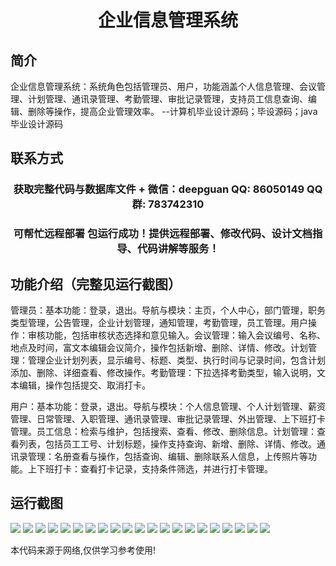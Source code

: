 <p><h1 align="center">企业信息管理系统</h1></p>

## 简介
企业信息管理系统：系统角色包括管理员、用户，功能涵盖个人信息管理、会议管理、计划管理、通讯录管理、考勤管理、审批记录管理，支持员工信息查询、编辑、删除等操作，提高企业管理效率。    --计算机毕业设计源码；毕设源码；java毕业设计源码


## 联系方式
<p><h3 align="center">获取完整代码与数据库文件 + 微信：deepguan QQ: 86050149 QQ群: 783742310</h3></p>
<p><h3 align="center">可帮忙远程部署 包运行成功！提供远程部署、修改代码、设计文档指导、代码讲解等服务！</h3></p>

## 功能介绍（完整见运行截图）
管理员：基本功能：登录，退出。导航与模块：主页，个人中心，部门管理，职务类型管理，公告管理，企业计划管理，通知管理，考勤管理，员工管理。用户操作：审核功能，包括审核状态选择和意见输入。会议管理：输入会议编号、名称、地点及时间，富文本编辑会议简介，操作包括新增、删除、详情、修改。计划管理：管理企业计划列表，显示编号、标题、类型、执行时间与记录时间，包含计划添加、删除、详细查看、修改操作。考勤管理：下拉选择考勤类型，输入说明，文本编辑，操作包括提交、取消打卡。

用户：基本功能：登录，退出。导航与模块：个人信息管理、个人计划管理、薪资管理、日常管理、入职管理、通讯录管理、审批记录管理、外出管理、上下班打卡管理。员工信息：检索与维护，包括搜索、查看、修改、删除信息。计划管理：查看列表，包括员工工号、计划标题，操作支持查询、新增、删除、详情、修改。通讯录管理：名册查看与操作，包括查询、编辑、删除联系人信息，上传照片等功能。上下班打卡：查看打卡记录，支持条件筛选，并进行打卡管理。


## 运行截图
![](https://bs-1329754181.cos.ap-shanghai.myqcloud.com/spring/EnterpriseInformationManagementSystem/img/001.jpg)
![](https://bs-1329754181.cos.ap-shanghai.myqcloud.com/spring/EnterpriseInformationManagementSystem/img/002.jpg)
![](https://bs-1329754181.cos.ap-shanghai.myqcloud.com/spring/EnterpriseInformationManagementSystem/img/003.jpg)
![](https://bs-1329754181.cos.ap-shanghai.myqcloud.com/spring/EnterpriseInformationManagementSystem/img/004.jpg)
![](https://bs-1329754181.cos.ap-shanghai.myqcloud.com/spring/EnterpriseInformationManagementSystem/img/005.jpg)
![](https://bs-1329754181.cos.ap-shanghai.myqcloud.com/spring/EnterpriseInformationManagementSystem/img/006.jpg)
![](https://bs-1329754181.cos.ap-shanghai.myqcloud.com/spring/EnterpriseInformationManagementSystem/img/007.jpg)
![](https://bs-1329754181.cos.ap-shanghai.myqcloud.com/spring/EnterpriseInformationManagementSystem/img/008.jpg)
![](https://bs-1329754181.cos.ap-shanghai.myqcloud.com/spring/EnterpriseInformationManagementSystem/img/009.jpg)
![](https://bs-1329754181.cos.ap-shanghai.myqcloud.com/spring/EnterpriseInformationManagementSystem/img/010.jpg)
![](https://bs-1329754181.cos.ap-shanghai.myqcloud.com/spring/EnterpriseInformationManagementSystem/img/011.jpg)
![](https://bs-1329754181.cos.ap-shanghai.myqcloud.com/spring/EnterpriseInformationManagementSystem/img/012.jpg)
![](https://bs-1329754181.cos.ap-shanghai.myqcloud.com/spring/EnterpriseInformationManagementSystem/img/013.jpg)
![](https://bs-1329754181.cos.ap-shanghai.myqcloud.com/spring/EnterpriseInformationManagementSystem/img/014.jpg)
![](https://bs-1329754181.cos.ap-shanghai.myqcloud.com/spring/EnterpriseInformationManagementSystem/img/015.jpg)
![](https://bs-1329754181.cos.ap-shanghai.myqcloud.com/spring/EnterpriseInformationManagementSystem/img/016.jpg)
![](https://bs-1329754181.cos.ap-shanghai.myqcloud.com/spring/EnterpriseInformationManagementSystem/img/017.jpg)
![](https://bs-1329754181.cos.ap-shanghai.myqcloud.com/spring/EnterpriseInformationManagementSystem/img/018.jpg)
![](https://bs-1329754181.cos.ap-shanghai.myqcloud.com/spring/EnterpriseInformationManagementSystem/img/019.jpg)
![](https://bs-1329754181.cos.ap-shanghai.myqcloud.com/spring/EnterpriseInformationManagementSystem/img/020.jpg)
![](https://bs-1329754181.cos.ap-shanghai.myqcloud.com/spring/EnterpriseInformationManagementSystem/img/021.jpg)

<p>本代码来源于网络,仅供学习参考使用!</p>

